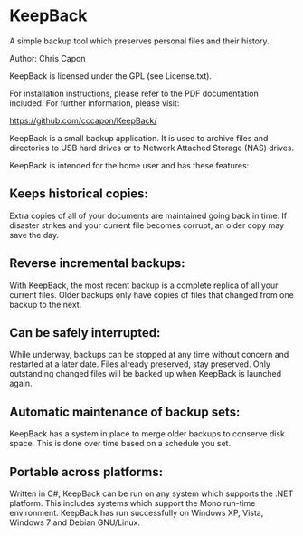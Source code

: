 # KeepBack
A simple backup tool which preserves personal files and their history.

Author: Chris Capon

KeepBack is licensed under the GPL (see License.txt).

For installation instructions, please refer to the PDF documentation included.  For further information, please visit:

   https://github.com/cccapon/KeepBack/

KeepBack is a small backup application.  It is used to archive files and directories to USB hard drives or to Network Attached Storage (NAS) drives.

KeepBack is intended for the home user and has these features:

## Keeps historical copies:
Extra copies of all of your documents are maintained going back in time.  If disaster strikes and your current file becomes corrupt, an older copy may save the day.

## Reverse incremental backups:
With KeepBack, the most recent backup is a complete replica of all your current files.  Older backups only have copies of files that changed from one backup to the next.

## Can be safely interrupted:
While underway, backups can be stopped at any time without concern and restarted at a later date.  Files already preserved, stay preserved.  Only outstanding changed files will be backed up when KeepBack is launched again.

## Automatic maintenance of backup sets:
KeepBack has a system in place to merge older backups to conserve disk space. This is done over time based on a schedule you set.

## Portable across platforms:
Written in C#, KeepBack can be run on any system which supports the .NET platform.  This includes systems which support the Mono run-time environment. KeepBack has run successfully on Windows XP, Vista, Windows 7 and Debian GNU/Linux.

